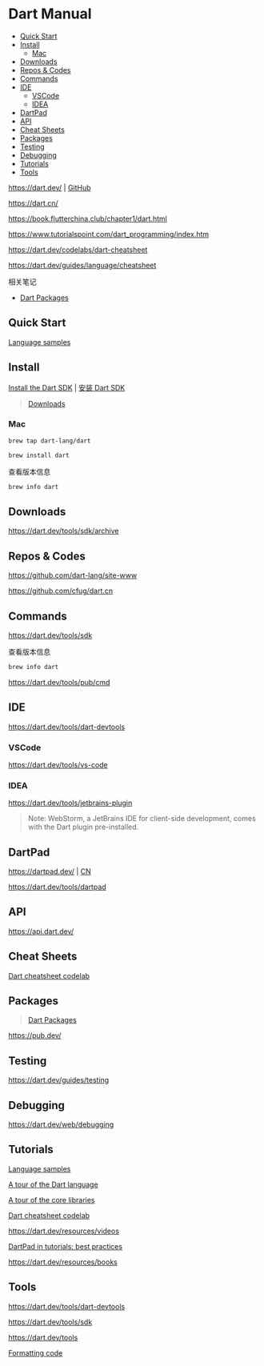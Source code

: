 <!-- omit in toc -->
# Dart Manual

- [Quick Start](#quick-start)
- [Install](#install)
  - [Mac](#mac)
- [Downloads](#downloads)
- [Repos & Codes](#repos--codes)
- [Commands](#commands)
- [IDE](#ide)
  - [VSCode](#vscode)
  - [IDEA](#idea)
- [DartPad](#dartpad)
- [API](#api)
- [Cheat Sheets](#cheat-sheets)
- [Packages](#packages)
- [Testing](#testing)
- [Debugging](#debugging)
- [Tutorials](#tutorials)
- [Tools](#tools)

<https://dart.dev/> | [GitHub](https://github.com/dart-lang/site-www)

<https://dart.cn/>

<https://book.flutterchina.club/chapter1/dart.html>

<https://www.tutorialspoint.com/dart_programming/index.htm>

<https://dart.dev/codelabs/dart-cheatsheet>

<https://dart.dev/guides/language/cheatsheet>

相关笔记

- [Dart Packages](packages/README.md)

## Quick Start

[Language samples](https://dart.dev/samples)

## Install

[Install the Dart SDK](https://dart.dev/get-dart#install) | [安装 Dart SDK](https://dart.dev/get-dart#install)

> [Downloads](#downloads)

### Mac

```bash
brew tap dart-lang/dart

brew install dart
```

查看版本信息

```bash
brew info dart
```

## Downloads

<https://dart.dev/tools/sdk/archive>

## Repos & Codes

<https://github.com/dart-lang/site-www>

<https://github.com/cfug/dart.cn>

## Commands

<https://dart.dev/tools/sdk>

查看版本信息

```bash
brew info dart
```

<https://dart.dev/tools/pub/cmd>

## IDE

<https://dart.dev/tools/dart-devtools>

### VSCode

<https://dart.dev/tools/vs-code>

### IDEA

<https://dart.dev/tools/jetbrains-plugin>

> Note: WebStorm, a JetBrains IDE for client-side development, comes with the Dart plugin pre-installed.

## DartPad

<https://dartpad.dev/> | [CN](https://dartpad.cn/)

<https://dart.dev/tools/dartpad>

## API

<https://api.dart.dev/>

## Cheat Sheets

[Dart cheatsheet codelab](https://dart.dev/codelabs/dart-cheatsheet)

## Packages

> [Dart Packages](packages/README.md)

<https://pub.dev/>

## Testing

<https://dart.dev/guides/testing>

## Debugging

<https://dart.dev/web/debugging>

## Tutorials

[Language samples](https://dart.dev/samples)

[A tour of the Dart language](https://dart.dev/guides/language/language-tour)

[A tour of the core libraries](https://dart.dev/guides/libraries/library-tour)

[Dart cheatsheet codelab](https://dart.dev/codelabs/dart-cheatsheet)

<https://dart.dev/resources/videos>

[DartPad in tutorials: best practices](https://dart.dev/resources/dartpad-best-practices)

<https://dart.dev/resources/books>

## Tools

<https://dart.dev/tools/dart-devtools>

<https://dart.dev/tools/sdk>

<https://dart.dev/tools>

[Formatting code](https://dart.dev/guides/language/formatting)
